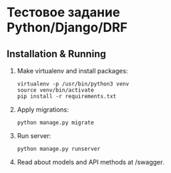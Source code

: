 # Тестовое задание Python/Django/DRF

## Installation & Running

1. Make virtualenv and install packages:
    ```
    virtualenv -p /usr/bin/python3 venv
    source venv/bin/activate
    pip install -r requirements.txt
    ```
2. Apply migrations:
    ```
    python manage.py migrate
    ```
3. Run server:
    ```
    python manage.py runserver
    ```

4. Read about models and API methods at /swagger.
